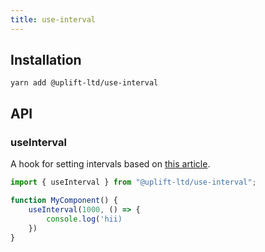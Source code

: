 ```yaml
---
title: use-interval
---
```


## Installation

    yarn add @uplift-ltd/use-interval

## API

### useInterval

A hook for setting intervals based on
[this article](https://overreacted.io/making-setinterval-declarative-with-react-hooks/).

```ts
import { useInterval } from "@uplift-ltd/use-interval";

function MyComponent() {
    useInterval(1000, () => {
        console.log('hii)
    })
}
```
